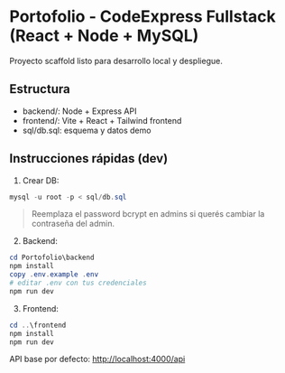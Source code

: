 # Portofolio - CodeExpress Fullstack (React + Node + MySQL)
Proyecto scaffold listo para desarrollo local y despliegue.

## Estructura
* backend/: Node + Express API
* frontend/: Vite + React + Tailwind frontend
* sql/db.sql: esquema y datos demo

## Instrucciones rápidas (dev)
1. Crear DB:
```powershell
mysql -u root -p < sql/db.sql
```
> Reemplaza el password bcrypt en admins si querés cambiar la contraseña del admin.

2. Backend:
```powershell
cd Portofolio\backend
npm install
copy .env.example .env
# editar .env con tus credenciales
npm run dev
```

3. Frontend:
```powershell
cd ..\frontend
npm install
npm run dev
```

API base por defecto: [http://localhost:4000/api](http://localhost:4000/api)
